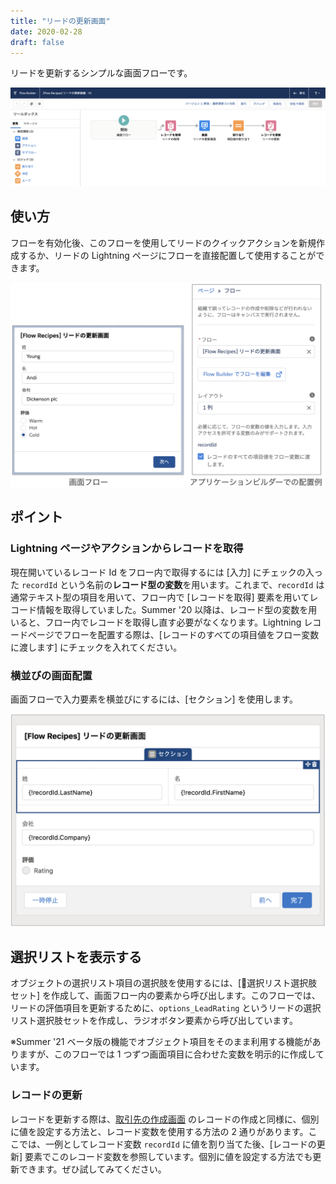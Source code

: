 ```yaml
---
title: "リードの更新画面"
date: 2020-02-28
draft: false
---
```


リードを更新するシンプルな画面フローです。

![](screenshot.png)

## 使い方
フローを有効化後、このフローを使用してリードのクイックアクションを新規作成するか、リードの Lightning ページにフローを直接配置して使用することができます。

![](how_to_use.png)

## ポイント
###  Lightning ページやアクションからレコードを取得
現在開いているレコード Id をフロー内で取得するには [入力] にチェックの入った `recordId` という名前の**レコード型の変数**を用います。これまで、`recordId` は通常テキスト型の項目を用いて、フロー内で [レコードを取得] 要素を用いてレコード情報を取得していました。Summer '20 以降は、レコード型の変数を用いると、フロー内でレコードを取得し直す必要がなくなります。Lightning レコードページでフローを配置する際は、[レコードのすべての項目値をフロー変数に渡します] にチェックを入れてください。

### 横並びの画面配置

画面フローで入力要素を横並びにするには、[セクション] を使用します。

![](screenflow_section.png)

## 選択リストを表示する

オブジェクトの選択リスト項目の選択肢を使用するには、[選択リスト選択肢セット] を作成して、画面フロー内の要素から呼び出します。このフローでは、リードの評価項目を更新するために、`options_LeadRating` というリードの選択リスト選択肢セットを作成し、ラジオボタン要素から呼び出しています。

※Summer '21 ベータ版の機能でオブジェクト項目をそのまま利用する機能がありますが、このフローでは 1 つずつ画面項目に合わせた変数を明示的に作成しています。
### レコードの更新
レコードを更新する際は、[取引先の作成画面](../account-create-screen) のレコードの作成と同様に、個別に値を設定する方法と、レコード変数を使用する方法の 2 通りがあります。ここでは、一例としてレコード変数 `recordId` に値を割り当てた後、[レコードの更新] 要素でこのレコード変数を参照しています。個別に値を設定する方法でも更新できます。ぜひ試してみてください。